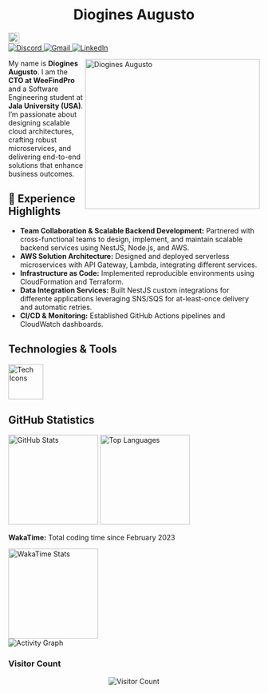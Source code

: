 <center><h1>Diogines Augusto</h1></center>

<div align="start">
  <img height="22em" src="https://wakatime.com/badge/user/dd0960ca-a819-4407-a960-c470e301a6f1.svg" alt="Total coding time since Feb 1 2023" />
</div>

<div align="start">
  <a href="https://discordapp.com/users/_kyojin" target="_blank">
    <img src="https://img.shields.io/badge/Discord-7289DA?style=for-the-badge&logo=discord&logoColor=white" alt="Discord"/>
  </a>
  <a href="mailto:dioginesaugustoprofi@gmail.com">
    <img src="https://img.shields.io/badge/-Gmail-%23333?style=for-the-badge&logo=gmail&logoColor=white" alt="Gmail"/>
  </a>
  <a href="https://www.linkedin.com/in/diogines-augusto/" target="_blank">
    <img src="https://img.shields.io/badge/-LinkedIn-%230077B5?style=for-the-badge&logo=linkedin&logoColor=white" alt="LinkedIn"/>
  </a>
</div>


<div>
  <img align="right" src="https://user-images.githubusercontent.com/40190879/210110304-c9cdda8a-21fe-4c1e-a4d1-26cdb1b13c3b.png" width="350" height="300" alt="Diogines Augusto"/>
  <p>
    My name is <strong>Diogines Augusto</strong>. I am the <strong>CTO at WeeFindPro</strong> and a Software Engineering student at <strong>Jala University (USA)</strong>. I’m passionate about designing scalable cloud architectures, crafting robust microservices, and delivering end-to-end solutions that enhance business outcomes.
  </p>

  <h2>🚀 Experience Highlights</h2>
  <ul>
    <li><strong>Team Collaboration & Scalable Backend Development:</strong> Partnered with cross-functional teams to design, implement, and maintain scalable backend services using NestJS, Node.js, and AWS.</li>
    <li><strong>AWS Solution Architecture:</strong> Designed and deployed serverless microservices with API Gateway, Lambda, integrating different services.</li>
    <li><strong>Infrastructure as Code:</strong> Implemented reproducible environments using CloudFormation and Terraform.</li>
    <li><strong>Data Integration Services:</strong> Built NestJS custom integrations for differente applications leveraging SNS/SQS for at-least-once delivery and automatic retries.</li>
    <li><strong>CI/CD & Monitoring:</strong> Established GitHub Actions pipelines and CloudWatch dashboards.</li>
  </ul>
</div>


## Technologies & Tools  
<div align="start">
  <img alt="Tech Icons" src="https://skillicons.dev/icons?i=js,ts,java,py,react,nextjs,angular,bootstrap,tailwind,laravel,nest,spring,jest,mysql,postgres,mongo,firebase,git,githubactions,figma,linux,aws,bash,docker,wordpress,obsidian,postman" height="70" />
</div>


## GitHub Statistics  
<div align="start">
  <img height="180em" src="https://github-readme-stats-git-master-dioaugust.vercel.app/api?username=DioAugust&show_icons=true&theme=merko&include_all_commits=true&count_private=true&rank_icon=github" alt="GitHub Stats"/>
  <img height="180em" src="https://github-readme-stats-git-master-dioaugust.vercel.app/api/top-langs/?username=DioAugust&show_icons=true&layout=compact&langs_count=8&theme=merko&cache_seconds=7200" alt="Top Languages"/>
</div>

<p><strong>WakaTime:</strong> Total coding time since February 2023</p>
<div align="start">
  <img height="180em" src="https://github-readme-stats-git-master-dioaugust.vercel.app/api/wakatime?username=@DioAugust&langs_count=6&layout=compact&theme=merko&range=all_time&hide=markdown" alt="WakaTime Stats"/>
</div>


<div align="start">
  <img src="https://github-readme-activity-graph-red.vercel.app/graph?username=DioAugust&theme=merko&hide_border=true" alt="Activity Graph"/>
</div>


### Visitor Count  
<div align="center">
  <img src="https://profile-counter.glitch.me/DioAugust/count.svg" alt="Visitor Count"/>
</div>
